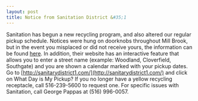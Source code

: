 ```yaml
---
layout: post
title: Notice from Sanitation District &#35;1
---
```


Sanitation has begun a new recycling program, and also altered our regular pickup schedule.
Notices were hung on doorknobs throughout Mill Brook, 
but in the event you misplaced or did not receive yours, the information can be found
[here](http://millbrookcivic.com/pdf/sanitation-district-1-flyer.pdf). 
In addition, their website has an interactive feature that allows you to enter a street name 
(example: Woodland, Cloverfield, Southgate) and you are shown a calendar marked with your pickup dates. 
Go to [http://sanitarydistrict1.com/](http://sanitarydistrict1.com/) and click on What Day is My Pickup? If you no longer 
have a yellow recycling receptacle, call 516-239-5600 to request one. 
For specific issues with Sanitation, call George Pappas at (516) 996-0057.
